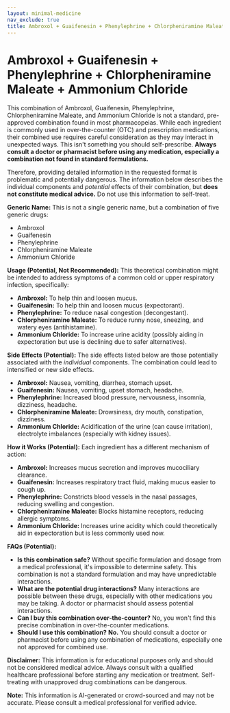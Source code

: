 ```yaml
---
layout: minimal-medicine
nav_exclude: true
title: Ambroxol + Guaifenesin + Phenylephrine + Chlorpheniramine Maleate + Ammonium Chloride
---
```


# Ambroxol + Guaifenesin + Phenylephrine + Chlorpheniramine Maleate + Ammonium Chloride

This combination of Ambroxol, Guaifenesin, Phenylephrine, Chlorpheniramine Maleate, and Ammonium Chloride is not a standard, pre-approved combination found in most pharmacopeias.  While each ingredient is commonly used in over-the-counter (OTC) and prescription medications, their combined use requires careful consideration as they may interact in unexpected ways.  This isn't something you should self-prescribe.  **Always consult a doctor or pharmacist before using any medication, especially a combination not found in standard formulations.**

Therefore, providing detailed information in the requested format is problematic and potentially dangerous.  The information below describes the individual components and *potential* effects of their combination, but **does not constitute medical advice.**  Do not use this information to self-treat.

**Generic Name:** This is not a single generic name, but a combination of five generic drugs:

* Ambroxol
* Guaifenesin
* Phenylephrine
* Chlorpheniramine Maleate
* Ammonium Chloride


**Usage (Potential, Not Recommended):**  This theoretical combination might be intended to address symptoms of a common cold or upper respiratory infection, specifically:

* **Ambroxol:** To help thin and loosen mucus.
* **Guaifenesin:**  To help thin and loosen mucus (expectorant).
* **Phenylephrine:** To reduce nasal congestion (decongestant).
* **Chlorpheniramine Maleate:** To reduce runny nose, sneezing, and watery eyes (antihistamine).
* **Ammonium Chloride:** To increase urine acidity (possibly aiding in expectoration but use is declining due to safer alternatives).


**Side Effects (Potential):**  The side effects listed below are those potentially associated with the *individual* components.  The combination could lead to intensified or new side effects.

* **Ambroxol:** Nausea, vomiting, diarrhea, stomach upset.
* **Guaifenesin:** Nausea, vomiting, upset stomach, headache.
* **Phenylephrine:** Increased blood pressure, nervousness, insomnia, dizziness, headache.
* **Chlorpheniramine Maleate:** Drowsiness, dry mouth, constipation, dizziness.
* **Ammonium Chloride:** Acidification of the urine (can cause irritation), electrolyte imbalances (especially with kidney issues).


**How it Works (Potential):** Each ingredient has a different mechanism of action:

* **Ambroxol:** Increases mucus secretion and improves mucociliary clearance.
* **Guaifenesin:** Increases respiratory tract fluid, making mucus easier to cough up.
* **Phenylephrine:**  Constricts blood vessels in the nasal passages, reducing swelling and congestion.
* **Chlorpheniramine Maleate:** Blocks histamine receptors, reducing allergic symptoms.
* **Ammonium Chloride:** Increases urine acidity which could theoretically aid in expectoration but is less commonly used now.


**FAQs (Potential):**

* **Is this combination safe?**  Without specific formulation and dosage from a medical professional, it's impossible to determine safety. This combination is not a standard formulation and may have unpredictable interactions.
* **What are the potential drug interactions?**  Many interactions are possible between these drugs, especially with other medications you may be taking.  A doctor or pharmacist should assess potential interactions.
* **Can I buy this combination over-the-counter?** No, you won't find this precise combination in over-the-counter medications.
* **Should I use this combination?**  **No.** You should consult a doctor or pharmacist before using any combination of medications, especially one not approved for combined use.


**Disclaimer:** This information is for educational purposes only and should not be considered medical advice. Always consult with a qualified healthcare professional before starting any medication or treatment.  Self-treating with unapproved drug combinations can be dangerous.


**Note:** This information is AI-generated or crowd-sourced and may not be accurate. Please consult a medical professional for verified advice.